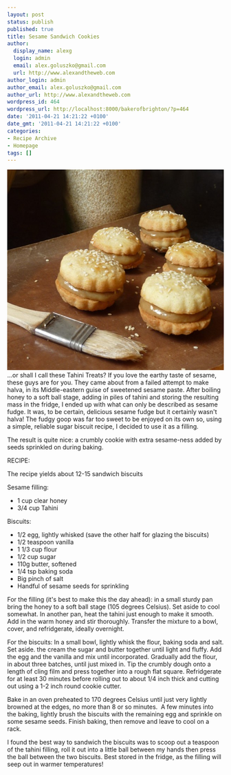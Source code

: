 ```yaml
---
layout: post
status: publish
published: true
title: Sesame Sandwich Cookies
author:
  display_name: alexg
  login: admin
  email: alex.goluszko@gmail.com
  url: http://www.alexandtheweb.com
author_login: admin
author_email: alex.goluszko@gmail.com
author_url: http://www.alexandtheweb.com
wordpress_id: 464
wordpress_url: http://localhost:8000/bakerofbrighton/?p=464
date: '2011-04-21 14:21:22 +0100'
date_gmt: '2011-04-21 14:21:22 +0100'
categories:
- Recipe Archive
- Homepage
tags: []
---
```

<p><a href="images/2011/04/P1020216-copy.jpg"><img class="alignnone size-medium wp-image-466" title="Sesame sandwich cookies" src="/images/2011/04/P1020216-copy-620x465.jpg" alt="Sesame sandwich cookies" width="620" height="465" /></a><br />
...or shall I call these Tahini Treats? If you love the earthy taste of sesame, these guys are for you. They came about from a failed attempt to make halva, in its Middle-eastern guise of sweetened sesame paste. After boiling honey to a soft ball stage, adding in piles of tahini and storing the resulting mass in the fridge, I ended up with what can only be described as sesame fudge. It was, to be certain, delicious sesame fudge but it certainly wasn't halva! The fudgy goop was far too sweet to be enjoyed on its own so, using a simple, reliable sugar biscuit recipe, I decided to use it as a filling.</p>
<p>The result is quite nice: a crumbly cookie with extra sesame-ness added by seeds sprinkled on during baking.</p>
<p>RECIPE:</p>
<p>The recipe yields about 12-15 sandwich biscuits</p>
<p>Sesame filling:</p>
<ul>
<li>1 cup clear honey</li>
<li>3/4 cup Tahini</li>
</ul>
<p>Biscuits:</p>
<ul>
<li>1/2 egg, lightly whisked (save the other half for glazing the biscuits)</li>
<li>1/2 teaspoon vanilla</li>
<li>1 1/3 cup flour</li>
<li>1/2 cup sugar</li>
<li>110g butter, softened</li>
<li>1/4 tsp baking soda</li>
<li>Big pinch of salt</li>
<li>Handful of sesame seeds for sprinkling</li>
</ul>
<p>For the filling (it's best to make this the day ahead): in a small sturdy pan bring the honey to a soft ball stage (105 degrees Celsius). Set aside to cool somewhat. In another pan, heat the tahini just enough to make it smooth. Add in the warm honey and stir thoroughly. Transfer the mixture to a bowl, cover, and refridgerate, ideally overnight.</p>
<p>For the biscuits: In a small bowl, lightly whisk the flour, baking soda and salt. Set aside. the cream the sugar and butter together until light and fluffy. Add the egg and the vanilla and mix until incorporated. Gradually add the flour, in about three batches, until just mixed in. Tip the crumbly dough onto a length of cling film and press together into a rough flat square. Refridgerate for at least 30 minutes before rolling out to about 1/4 inch thick and cutting out using a 1-2 inch round cookie cutter.</p>
<p>Bake in an oven preheated to 170 degrees Celsius until just very lightly browned at the edges, no more than 8 or so minutes.  A few minutes into the baking, lightly brush the biscuits with the remaining egg and sprinkle on some sesame seeds. Finish baking, then remove and leave to cool on a rack.</p>
<p>I found the best way to sandwich the biscuits was to scoop out a teaspoon of the tahini filling, roll it out into a little ball between my hands then press the ball between the two biscuits. Best stored in the fridge, as the filling will seep out in warmer temperatures!</p>
